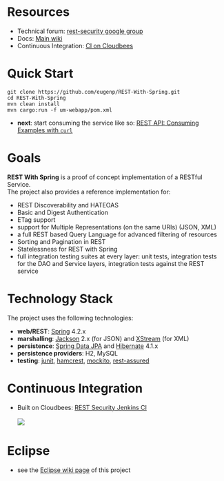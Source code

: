 # Resources
- Technical forum: [rest-security google group](https://groups.google.com/forum/#!forum/restsec)
- Docs: [Main wiki](https://github.com/eugenp/REST/wiki)
- Continuous Integration: [CI on Cloudbees](https://rest-security.ci.cloudbees.com)

# Quick Start
```
git clone https://github.com/eugenp/REST-With-Spring.git
cd REST-With-Spring
mvn clean install
mvn cargo:run -f um-webapp/pom.xml
```
- **next**: start consuming the service like so: [REST API: Consuming Examples with `curl`](https://github.com/eugenp/REST/wiki/REST-API%3A-Consuming-Examples-with-%60curl%60)

# Goals
**REST With Spring** is a proof of concept implementation of a RESTful Service. <br/>
The project also provides a reference implementation for: 
- REST Discoverability and HATEOAS <br/> 
- Basic and Digest Authentication <br/>
- ETag support
- support for Multiple Representations (on the same URIs) (JSON, XML) <br/> 
- a full REST based Query Language for advanced filtering of resources <br/> 
- Sorting and Pagination in REST <br/>
- Statelessness for REST with Spring <br/> 
- full integration testing suites at every layer: unit tests, integration tests for the DAO and Service layers, integration tests against the REST service <br/>


# Technology Stack
The project uses the following technologies: <br/>
- **web/REST**: [Spring](http://www.springsource.org/) 4.2.x <br/>
- **marshalling**: [Jackson](https://github.com/FasterXML/jackson-databind) 2.x (for JSON) and [XStream](http://xstream.codehaus.org/) (for XML) <br/>
- **persistence**: [Spring Data JPA](http://www.springsource.org/spring-data/jpa) and [Hibernate](http://www.hibernate.org/) 4.1.x <br/>
- **persistence providers**: H2, MySQL
- **testing**: [junit](http://www.junit.org/), [hamcrest](http://code.google.com/p/hamcrest/), [mockito](http://code.google.com/p/mockito/), [rest-assured](http://code.google.com/p/rest-assured/) <br/>


# Continuous Integration
- Built on Cloudbees: <a href="https://rest-security.ci.cloudbees.com/view/REST-With-Spring/">REST Security Jenkins CI</a> 
<br/><br/>
<a href="https://rest-security.ci.cloudbees.com"><img src="http://web-static-cloudfront.s3.amazonaws.com/images/badges/BuiltOnDEV.png"/></a>


# Eclipse
- see the [Eclipse wiki page](https://github.com/eugenp/REST/wiki/Eclipse:-Setup-and-Configuration) of this project
